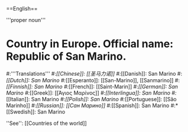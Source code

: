 ==English==

'''proper noun'''

# Country in Europe. Official name: Republic of San Marino.
#:'''Translations'''
#:*[[Chinese]]: [[圣马力诺]]
#:*[[Danish]]: San Marino
#:*[[Dutch]]: San Marino
#:*[[Esperanto]]: [[San-Marino]], [[Sanmarino]]
#:*[[Finnish]]: San Marino
#:*[[French]]: [[Saint-Marin]]
#:*[[German]]: San Marino
#:*[[Greek]]: [[Άγιος Μαρίνος]]
#:*[[Interlingua]]: San Marino
#:*[[Italian]]: San Marino
#:*[[Polish]]: San Marino
#:*[[Portuguese]]: [[São Marinho]]
#:*[[Russian]]: [[Сан Марино]]
#:*[[Spanish]]: San Marino
#:*[[Swedish]]: San Marino

''See'': [[Countries of the world]]